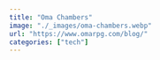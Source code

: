 ```yaml
---
title: "Oma Chambers"
image: "./_images/oma-chambers.webp"
url: "https://www.omarpg.com/blog/"
categories: ["tech"]
---
```

